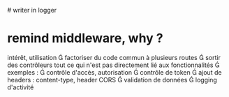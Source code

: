 # writer in logger

# remind middleware, why ?
intérêt, utilisation
 factoriser du code commun à plusieurs routes
 sortir des contrôleurs tout ce qui n'est pas
directement lié aux fonctionnalités
 exemples :
 contrôle d'accès, autorisation
 contrôle de token
 ajout de headers : content-type, header CORS
 validation de données
 logging d'activité